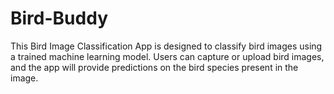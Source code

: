 # Bird-Buddy

This Bird Image Classification App is designed to classify bird images using a trained machine learning model. Users can capture or upload bird images, and the app will provide predictions on the bird species present in the image.
